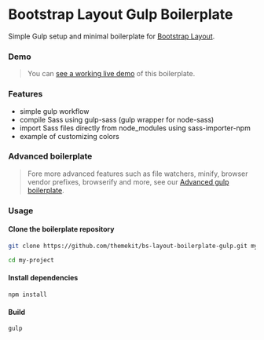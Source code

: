 # Bootstrap Layout Gulp Boilerplate
Simple Gulp setup and minimal boilerplate for [Bootstrap Layout](http://bootstrap-layout.themekit.io).

### Demo
> You can [see a working live demo](http://bs-layout-boilerplate-gulp.themekit.io) of this boilerplate.

### Features
* simple gulp workflow
* compile Sass using gulp-sass (gulp wrapper for node-sass)
* import Sass files directly from node_modules using sass-importer-npm
* example of customizing colors

### Advanced boilerplate
> Fore more advanced features such as file watchers, minify, browser vendor prefixes, browserify and more, see our [Advanced gulp boilerplate](https://github.com/themekit/bs-layout-boilerplate-gulp-advanced).

### Usage
#### Clone the boilerplate repository
```bash
git clone https://github.com/themekit/bs-layout-boilerplate-gulp.git my-project
```
```bash
cd my-project
```
#### Install dependencies
```
npm install
```
#### Build
```
gulp
```